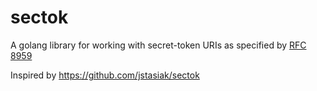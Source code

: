# sectok

A golang library for working with secret-token URIs as specified by [RFC 8959](https://tools.ietf.org/html/rfc8959)

Inspired by https://github.com/jstasiak/sectok
